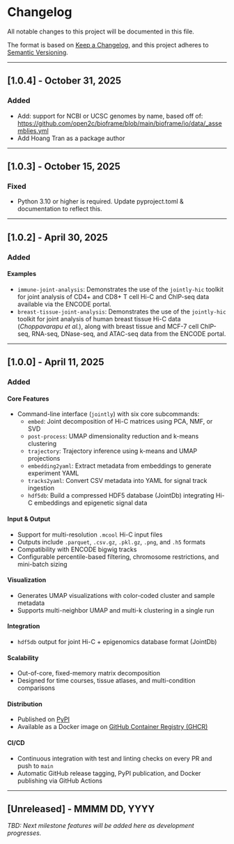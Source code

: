 # Changelog

All notable changes to this project will be documented in this file.

The format is based on [Keep a Changelog](https://keepachangelog.com/en/1.0.0/), and this project adheres to [Semantic Versioning](https://semver.org/).

---

## [1.0.4] - October 31, 2025

### Added
- Add: support for NCBI or UCSC genomes by name, based off of: https://github.com/open2c/bioframe/blob/main/bioframe/io/data/_assemblies.yml
- Add Hoang Tran as a package author

---

## [1.0.3] - October 15, 2025

### Fixed
- Python 3.10 or higher is required. Update pyproject.toml & documentation to reflect this.

---

## [1.0.2] - April 30, 2025

### Added

#### Examples
- `immune-joint-analysis`: Demonstrates the use of the `jointly-hic` toolkit for joint analysis of CD4+ and CD8+ T cell Hi-C and ChIP-seq data available via the ENCODE portal.
- `breast-tissue-joint-analysis`: Demonstrates the use of the `jointly-hic` toolkit for joint analysis of human breast tissue Hi-C data (*Choppavarapu et al.*), along with breast tissue and MCF-7 cell ChIP-seq, RNA-seq, DNase-seq, and ATAC-seq data from the ENCODE portal.

---

## [1.0.0] - April 11, 2025

### Added

#### Core Features
- Command-line interface (`jointly`) with six core subcommands:
  - `embed`: Joint decomposition of Hi-C matrices using PCA, NMF, or SVD
  - `post-process`: UMAP dimensionality reduction and k-means clustering
  - `trajectory`: Trajectory inference using k-means and UMAP projections
  - `embedding2yaml`: Extract metadata from embeddings to generate experiment YAML
  - `tracks2yaml`: Convert CSV metadata into YAML for signal track ingestion
  - `hdf5db`: Build a compressed HDF5 database (JointDb) integrating Hi-C embeddings and epigenetic signal data

#### Input & Output
- Support for multi-resolution `.mcool` Hi-C input files
- Outputs include `.parquet`, `.csv.gz`, `.pkl.gz`, `.png`, and `.h5` formats
- Compatibility with ENCODE bigwig tracks
- Configurable percentile-based filtering, chromosome restrictions, and mini-batch sizing

#### Visualization
- Generates UMAP visualizations with color-coded cluster and sample metadata
- Supports multi-neighbor UMAP and multi-k clustering in a single run

#### Integration
- `hdf5db` output for joint Hi-C + epigenomics database format (JointDb)

#### Scalability
- Out-of-core, fixed-memory matrix decomposition
- Designed for time courses, tissue atlases, and multi-condition comparisons

#### Distribution
- Published on [PyPI](https://pypi.org/project/jointly-hic)
- Available as a Docker image on [GitHub Container Registry (GHCR)](https://github.com/orgs/abdenlab/packages/container/package/jointly-hic)

#### CI/CD
- Continuous integration with test and linting checks on every PR and push to `main`
- Automatic GitHub release tagging, PyPI publication, and Docker publishing via GitHub Actions

---

## [Unreleased] - MMMM DD, YYYY

_TBD: Next milestone features will be added here as development progresses._
